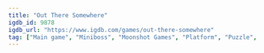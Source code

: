 ```yaml
---
title: "Out There Somewhere"
igdb_id: 9878
igdb_url: "https://www.igdb.com/games/out-there-somewhere"
tag: ["Main game", "Miniboss", "Moonshot Games", "Platform", "Puzzle", "Adventure", "Indie", "Single player", "Side view", "Action", "Science fiction"]
---
```

